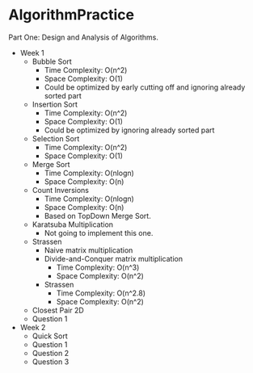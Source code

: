 AlgorithmPractice
=================
Part One: Design and Analysis of Algorithms.
- Week 1
  - Bubble Sort
    - Time Complexity: O(n^2)
    - Space Complexity: O(1)
    - Could be optimized by early cutting off and ignoring already sorted part
  - Insertion Sort
    - Time Complexity: O(n^2)
    - Space Complexity: O(1)
    - Could be optimized by ignoring already sorted part
  - Selection Sort
    - Time Complexity: O(n^2)
    - Space Complexity: O(1)
  - Merge Sort
    - Time Complexity: O(nlogn)
    - Space Complexity: O(n)
  - Count Inversions
    - Time Complexity: O(nlogn)
    - Space Complexity: O(n)
    - Based on TopDown Merge Sort.
  - Karatsuba Multiplication
    - Not going to implement this one.
  - Strassen
    - Naive matrix multiplication
    - Divide-and-Conquer matrix multiplication
      - Time Complexity: O(n^3)
      - Space Complexity: O(n^2)
    - Strassen
      - Time Complexity: O(n^2.8)
      - Space Complexity: O(n^2)
  - Closest Pair 2D
  - Question 1
- Week 2
  - Quick Sort
  - Question 1
  - Question 2
  - Question 3
